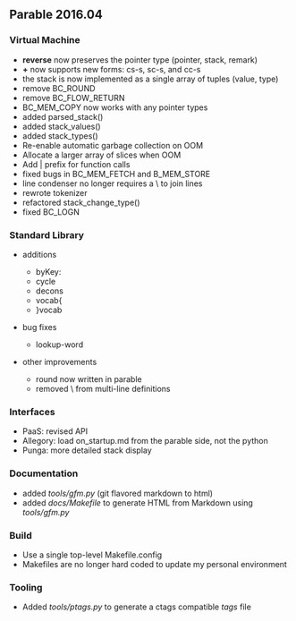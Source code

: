 ## Parable 2016.04

### Virtual Machine

* **reverse** now preserves the pointer type (pointer, stack, remark)
* **+** now supports new forms: cs-s, sc-s, and cc-s
* the stack is now implemented as a single array of tuples (value, type)
* remove BC_ROUND
* remove BC\_FLOW\_RETURN
* BC_MEM_COPY now works with any pointer types
* added parsed_stack()
* added stack_values()
* added stack_types()
* Re-enable automatic garbage collection on OOM
* Allocate a larger array of slices when OOM
* Add | prefix for function calls
* fixed bugs in BC_MEM_FETCH and B_MEM_STORE
* line condenser no longer requires a \ to join lines
* rewrote tokenizer
* refactored stack_change_type()
* fixed BC_LOGN

### Standard Library

* additions

  * byKey:
  * cycle
  * decons
  * vocab{
  * }vocab

* bug fixes

  * lookup-word

* other improvements

  * round now written in parable
  * removed \ from multi-line definitions

### Interfaces

* PaaS: revised API
* Allegory: load on_startup.md from the parable side, not the python
* Punga: more detailed stack display

### Documentation

* added *tools/gfm.py* (git flavored markdown to html)
* added *docs/Makefile* to generate HTML from Markdown using *tools/gfm.py*

### Build

* Use a single top-level Makefile.config
* Makefiles are no longer hard coded to update my personal environment

### Tooling

* Added *tools/ptags.py* to generate a ctags compatible *tags* file
